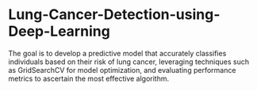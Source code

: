 # Lung-Cancer-Detection-using-Deep-Learning
The goal is to develop a predictive model that accurately classifies individuals based on their risk of lung cancer, leveraging techniques such as GridSearchCV for model optimization, and evaluating performance metrics to ascertain the most effective algorithm.
